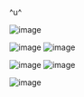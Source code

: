 ^u^

![image](https://64.media.tumblr.com/38010f71eff93aa77be791a6a6c4d011/4c4a9a7b84eb7caa-a5/s400x600/1c15331a567765c7a9eb66da959ff88ac7ea5307.gifv)





![image](https://github.com/kararrl/kararrl/assets/160807966/69298ed2-4024-4bf5-b2c6-9350faa66c5d) ![image](https://github.com/kararrl/kararrl/assets/160807966/ab9f4386-cbac-4bc9-991e-e336de0aa07d)

![image](https://64.media.tumblr.com/fdc268833ff3772f432091784d9f07b7/48c0d948bff47754-44/s100x200/9aee501cbf6048fa0aa44d624a4fb4334be0d756.gifv)
![image](https://64.media.tumblr.com/2c75d0fbdf8c2a01da49230b5cfb5304/b9bb0c1b67721ebd-89/s100x200/ba4d2c2a562b20af5a12b1e1b3789a0ce2c909a4.gifv)




![image](https://64.media.tumblr.com/c41a05b321df7fc653d70075f3fbda91/bb4d12a5cf53a80c-32/s250x400/2c0cb542261147d970cbb4ba0629373e25a7ad3b.gifv)

<!--
**die4dethklok/die4dethklok** is a ✨ _special_ ✨ repository because its `README.md` (this file) appears on your GitHub profile.

Here are some ideas to get you started:

- 🔭 I’m currently working on ...
- 🌱 I’m currently learning ...
- 👯 I’m looking to collaborate on ...
- 🤔 I’m looking for help with ...
- 💬 Ask me about ...
- 📫 How to reach me: ...
- 😄 Pronouns: ...
- ⚡ Fun fact: ...
-->
